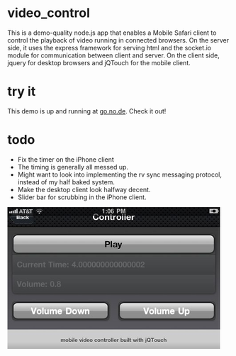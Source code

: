 # video_control

This is a demo-quality node.js app that enables a Mobile Safari client to control the playback of video running in connected browsers. On the server side, it uses the express framework for serving html and the socket.io module for communication between client and server. On the client side, jquery for desktop browsers and jQTouch for the mobile client.

# try it

This demo is up and running at [go.no.de](http://go.no.de/). Check it out!

# todo
 * Fix the timer on the iPhone client
 * The timing is generally all messed up.
 * Might want to look into implementing the rv sync messaging protocol, instead of my half baked system.
 * Make the desktop client look halfway decent.
 * Slider bar for scrubbing in the iPhone client.

<img src="https://github.com/schworer/video_control/raw/master/iphone_screenshot.jpg" />
